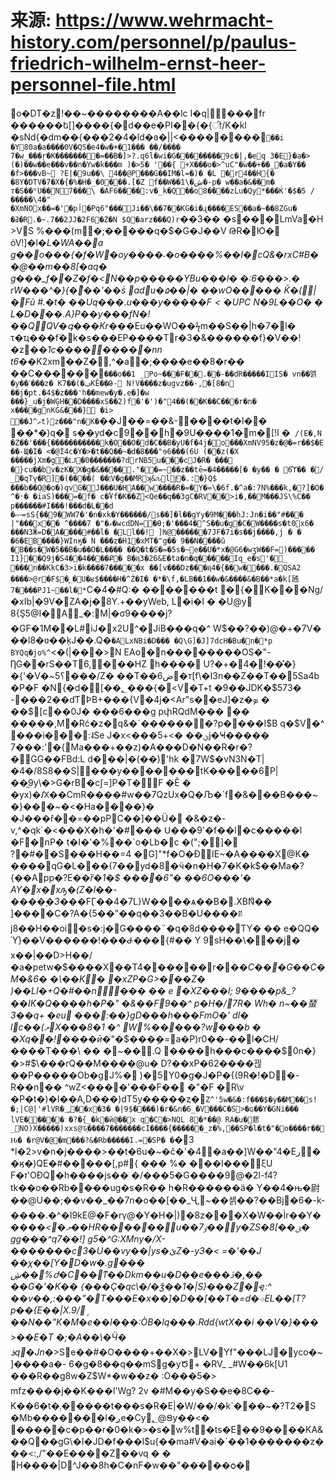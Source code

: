 # 来源: https://www.wehrmacht-history.com/personnel/p/paulus-friedrich-wilhelm-ernst-heer-personnel-file.html

o�DT�z !��~��������A��lc I�q|���fr ������ե[]����{�d��e�PI� �{�{ੀ/K�kl �sNd{�dm��{���2�4�ld�ɞ�||<��������`��i �Y80a�a����0V�QS�e4�w�+�1��� ��/���� 7�w_���ŗ�K�������͔�=��B�]>?.q6l�wi�G��������9c�|,�eq 3�E}�a�>(�)��w��e���v��n�Yw�k���m )�>5� '��{ +X���o�>^uC"�۫w��+��_�a�Y�� �f>���vB~ ?E|�9u��\ 4��@P���G��IM�l=�)� �L �r4��H{� �8Y�DTV�7�X�{�%�H�_�0���.[�Z f��W��1\�ڜ�-p� w��a�&��m� т�S��ʰU��N7���\ �AF6����:v�_k�Q��o8����zĹu�Qy*���Ќ'�$�5 /�����\4�" �XmNOx��=�'�pآ�Pq6"���Ji��\��7��KG�i�ɻ����ES��a�~��8ZGu� �ߥ�R.�~.7��2JJ�2F6�Z�N $Q�arz���Q)r`�� 3�� �s���LmVa�H >VS %���(m�;�����q�$�G�J��V ԹR�׬Ю� ȯV!]�l�*L�WA��a g��o���{�f�W�oy����˗�o����%��I�cQ&�rxC#B��@��m��8[�aq� g���_f��Z�f�<N��p�����YBu���l� �:6���>. � rW���^�}{�ͮ��'��۠s adu�۵��|� ��wO����� Ǩ�(|�Fǔ #.�t� ��Uq���$.u���y�����F<�UPC~N�9L �$�O� � L�D���.A}P��y���fN�!��QQV�գ���Kr*���Eu��WO��ϟm��S��|h�7�l� τ�ҵ���f٘�k�s���EP����Tr�3�&������f}�V��!�z*��1c���������nn t6*��K2xm׊��Z�,^�a�;����e��8�r�� ��C������`���o��1 _Po~���F�� .��-��dR�����IIS� vn��엙�y��ˋ���z� K7��(�ݠKȄ��Թ- N!V����z�ugvz��-,�[8�n ��j�pt.�4$�z���'h��mew�y�.e�]�w ���}_u�j�WĢH��D����xS��2)f�'�')�"4��(��K��C���r�n� x����gnKG&���} �i> ��J^ތt)z���"n�K�`��J��=��&-����t�l�� ��*�)q� s��yd�c9��h�9U����1�m�[!I �` /(E�,N �Z��'���{�����������k�O��O�d�C��B�yU�f�4j�o���XmNV95�z�@�=r��$�E��-Щ�I� <�@I4c�Y�>�t��Q��~�d�8���"ɘ6���(6U (��z(�X �����jXm�g�Ǉ�0�������?drNB5u���c J�R� ��� �}cu��bv�zK�X�g�&����."��=~޷��z��tē=�4 �����[� �y�� � 6ϓ�� �/ _�qTү�R]�(����( ��ןV�g��MRʞ&ԉljͥ�.:�}Q$ ���b��Q@�o�)qvG�J���U�HA��w����R�=�Y�=\�6f.�^a�:7N%���k,�?]�O�^�˒� �iaS)���=�f� c�֠Ұf�K��Z<Q e��q��3gC�RV��>i�,��M���JS\%C�� p������#I���!���d�L��d �ޞ=sS{��9�WW7�'�n�xk�Y������/s��]�l��gYy�9M���hJ:Jn�i��"#��� |"���x�� ^����7 �"�ގ�wcdDN=�Ɵ;�'���4�^S��u�g�C�W����s�t0x6� ���N3Ӝ=D�A����#��l� �Ll��!޼ ]Ƕ@������7JF�7i�s��j����,j � � �6�EB����}WInӄ� N ���z�H֐1�xMT�"g�� 9��N����ǔ �B��s�W�5��B�u��O�L���� ��Q�t�S�=�5s�~e��U�*x�@G6�wӡW��F=)����� I1}��Q9j�S4��4����Ք� ܳB�ҋ3�26&E�ta�n�q���⦹��Iq_e�s'�_ ���n��KkC�3>i�k����7�����x ��[v���Dz���ҋ4�{��w����.�QSA2 ����>@r�F$�؁�U�ʁ$����H�^Ź�I� �*�\f,�LB��1��w�&����&�B��*a�k[瓲7����PJ1~��l�*`C�4�#Q:� ��೅�����t �{�K���Ng/ �xI b|�9V�ZA�j�8Y.+��yWeb, L�i�I � �U@y 8{Ş5@I�A􊃳_�:M|�σ9����j?�GF�1M��L#iJ�x2U^�JiB���q�^ W$��?��)@�+�7V� ��l8�ʋ��ķJ��.Q�`�ALxΝBi�D ��� �Q\G]�J]7dcH�Bu�n�*p BYQq�jo%^`<�(|���>N EAo�n��������OS�"-ȠG��rS��T6,���HZ h���� U?�+�4�!��̽�}�{'�V�~؟5���/Z� ��T��ض6�т[f\�I3n��Z��T��5Sa4b �P�F �N{�d�[��؂���{�<V�T+t �9��JDK�$573� -���2��dƬÞB+�� �{V�4j�<Ar"s��eJ]�z�ܤ  � ��$[c��0J� ���6���g pփRQdM��� �� �����,M�Rć�z�q&�ˊ�������?p����I$B q�$V�^ �� �i���:˨Se J�x<�� �ؽ�� �>+5j�Ҹ����� 7���:'�{Ma���+��z)�A���D�N��R�r�?�GG��FBd:L d���|�(��)'hk �7W$�vN3N�T|�4�/8S8��S|���y�������tK�����6P|��̰9y\�>G�rB�cʃ=]P�T��ٌF �Ẽ � �yx)�Ԕ��CmR����#w��7QzUx�Q�Љ�`f�&���B���~�}���~�<�Ha����}� �J���ř��=��pPC��]��Ü� �&�z�-v,^�qk`�<���X�h�'�#��� Ս���9'�f��l�c�����l �F�nP� t�I�'�%��`o�Lb�c �(";�]� ?�#��S���H��=4 �G]"*f�O�ĐIE~�A����X@K� ����qG�L���(7��yd�8�ӵ�n�H�7�K�k$��Ma�?{��App�?E��_ȑ�1�$ ����6"� ��6O���'� AY�x�⭛xԡ�(Z�l��-����۪�3_���FӶ��4�7L}W����ѧ��B�.XBNͨ�� ]����C�?A�{5��"��q��3��B�U����ꋓj8��H��oi�s�:j�G����¨�q�8d����TY� �� e�QQ� Ύۘ}��V������!���ᑻ���{#�� Y 9sH��\���j� x��|��D>H��/�a�petw�$����X��T4������r�*��C���G��C�M�&6� �\��K� �xZP�G>���Z� )��LI�+Q�#��n��� �� e �XZ���l; 9����p&_?��IK�Q����h�P�" �&��F9��^ p�H�/7R� Wh� n~��蝅3��q+ �eu ���:��}gD���h���FmO�' dI� lc��(ލX���8�1  �^ W%�����?w���b � �Xq��!����ӣ�*"�$���ܹ�=a�P)r0��-��l�CH/����T���\ �� �~��.Q ����h���c����$0n�}�>#$\���rQ��M����@u� D?��xP�62����끦��P�����Ob�gJ%� )�5Y0�g�J�P�{(9R�!�D�-R��n�� ^wZ<����'���F�� �"�F �R\v �P�t�)�I��A,D���)dT5y�����ȥ�`Z^'5w�&�:f���$�y��M��s!�;|C@|'#lVR�؃��x�3� �|9$����)�r�&n�6_�V���C�S>�ɢ��Y�GNi��� lVE����� �?�{_�k�й@��x q�C�>NQ L 8�*��@ RA�u�蕜_NO)X�����)xxs@Ԏ͔����7�������cI����{������_z�%,͹��SP�l�t�"�o����r��Ԋ� �r@V�@�m���?&�Rb�����I.=׮�SP� �`�3 *l�2>v�n�j����>��t�6u�~�č�'�4�a��]W��"4�Eر��ӄ�)QE�#�����[,p#{ ��� %� ���I���ξU F�ז'OƉQ�h����js�� �/���5�G����9@�2l-f4?tk��o��Rb����ug�s�R�� h�R������ӓ� Y��4�њ�尉��@U��;��v��_��7n�o��[��_Ҷ, ~��셁��?��Bj�6�-k-����.�^�I9kE@�F�rү@�Y�H�|)�8z���X�W��Ìr��Y��_���<�ލ��HR������u��7ۉ��y�ZS�8[��ݶ� gg���^q7��!] g5�^G:XMny�/X-�������c3�U��vy��|ys�ێZ�-y3�< =�'��J ��χ��[Y�D�w�.gِ��� ڜ��%ժ�C��ͳ��Dkm��u�D��e���ڏ�,�� ��G�'�K�� {���Ç�qc\�/�ǯ��1�|S}���Z�ҿ:^ ��v��,:���"�T���E�x��]�D��[��T�=d�܀EL��[T?p��{E��|X.9/݄��N��"K�M�e��l���:ÒB�lq���.Rdd{wtX��i ��V�}��� >��E�T �;�A��\�Ӵ� ܪq�Jn�_>Se��#�O����+��X�>LV�Yf"���Ǉ�yco�~]����a�- 6�g�8��q��mSg�yԾ+ �RV_ _#W��6k[U1 ���R��g8w�Z$W*�w ��z� :O���5�> mfz����j��K���l'Wg? 2v �#M��y�S��e�8C��-K��6�t�܄�����t���s�R�E|�W/��/�k` ���~�?T2�S �Mb�������l�ږe�Cy؂@Ցy��<� ՗�����c�p��r�0�k�>�s�w%t�ts�E��9����KA&��Q��gG\�I�JD�f���l$u{��ma#V�ai�`��1�������z���<: ,/"��E����Z��vq � � H����|D^J��8h�C�nF�w� �"��� ��ѻ�
